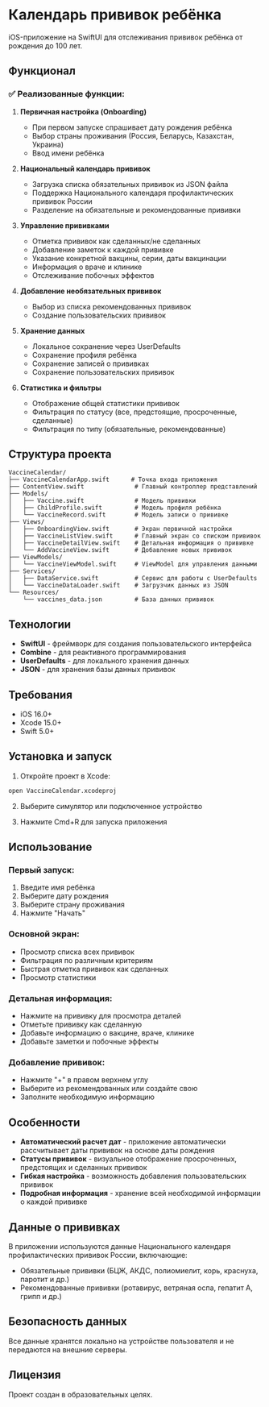# Календарь прививок ребёнка

iOS-приложение на SwiftUI для отслеживания прививок ребёнка от рождения до 100 лет.

## Функционал

### ✅ Реализованные функции:

1. **Первичная настройка (Onboarding)**
   - При первом запуске спрашивает дату рождения ребёнка
   - Выбор страны проживания (Россия, Беларусь, Казахстан, Украина)
   - Ввод имени ребёнка

2. **Национальный календарь прививок**
   - Загрузка списка обязательных прививок из JSON файла
   - Поддержка Национального календаря профилактических прививок России
   - Разделение на обязательные и рекомендованные прививки

3. **Управление прививками**
   - Отметка прививок как сделанных/не сделанных
   - Добавление заметок к каждой прививке
   - Указание конкретной вакцины, серии, даты вакцинации
   - Информация о враче и клинике
   - Отслеживание побочных эффектов

4. **Добавление необязательных прививок**
   - Выбор из списка рекомендованных прививок
   - Создание пользовательских прививок

5. **Хранение данных**
   - Локальное сохранение через UserDefaults
   - Сохранение профиля ребёнка
   - Сохранение записей о прививках
   - Сохранение пользовательских прививок

6. **Статистика и фильтры**
   - Отображение общей статистики прививок
   - Фильтрация по статусу (все, предстоящие, просроченные, сделанные)
   - Фильтрация по типу (обязательные, рекомендованные)

## Структура проекта

```
VaccineCalendar/
├── VaccineCalendarApp.swift      # Точка входа приложения
├── ContentView.swift              # Главный контроллер представлений
├── Models/
│   ├── Vaccine.swift              # Модель прививки
│   ├── ChildProfile.swift         # Модель профиля ребёнка
│   └── VaccineRecord.swift        # Модель записи о прививке
├── Views/
│   ├── OnboardingView.swift       # Экран первичной настройки
│   ├── VaccineListView.swift      # Главный экран со списком прививок
│   ├── VaccineDetailView.swift    # Детальная информация о прививке
│   └── AddVaccineView.swift       # Добавление новых прививок
├── ViewModels/
│   └── VaccineViewModel.swift     # ViewModel для управления данными
├── Services/
│   ├── DataService.swift          # Сервис для работы с UserDefaults
│   └── VaccineDataLoader.swift    # Загрузчик данных из JSON
└── Resources/
    └── vaccines_data.json         # База данных прививок

```

## Технологии

- **SwiftUI** - фреймворк для создания пользовательского интерфейса
- **Combine** - для реактивного программирования
- **UserDefaults** - для локального хранения данных
- **JSON** - для хранения базы данных прививок

## Требования

- iOS 16.0+
- Xcode 15.0+
- Swift 5.0+

## Установка и запуск

1. Откройте проект в Xcode:
```bash
open VaccineCalendar.xcodeproj
```

2. Выберите симулятор или подключенное устройство

3. Нажмите Cmd+R для запуска приложения

## Использование

### Первый запуск:
1. Введите имя ребёнка
2. Выберите дату рождения
3. Выберите страну проживания
4. Нажмите "Начать"

### Основной экран:
- Просмотр списка всех прививок
- Фильтрация по различным критериям
- Быстрая отметка прививок как сделанных
- Просмотр статистики

### Детальная информация:
- Нажмите на прививку для просмотра деталей
- Отметьте прививку как сделанную
- Добавьте информацию о вакцине, враче, клинике
- Добавьте заметки и побочные эффекты

### Добавление прививок:
- Нажмите "+" в правом верхнем углу
- Выберите из рекомендованных или создайте свою
- Заполните необходимую информацию

## Особенности

- **Автоматический расчет дат** - приложение автоматически рассчитывает даты прививок на основе даты рождения
- **Статусы прививок** - визуальное отображение просроченных, предстоящих и сделанных прививок
- **Гибкая настройка** - возможность добавления пользовательских прививок
- **Подробная информация** - хранение всей необходимой информации о каждой прививке

## Данные о прививках

В приложении используются данные Национального календаря профилактических прививок России, включающие:
- Обязательные прививки (БЦЖ, АКДС, полиомиелит, корь, краснуха, паротит и др.)
- Рекомендованные прививки (ротавирус, ветряная оспа, гепатит А, грипп и др.)

## Безопасность данных

Все данные хранятся локально на устройстве пользователя и не передаются на внешние серверы.

## Лицензия

Проект создан в образовательных целях.